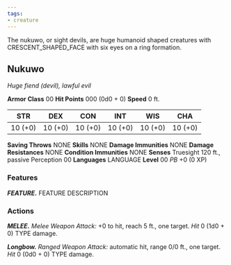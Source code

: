 ```yaml
---
tags:
- creature
---
```


The nukuwo, or sight devils, are huge humanoid shaped creatures with CRESCENT_SHAPED_FACE with six eyes on a ring formation.



## Nukuwo
*Huge fiend (devil), lawful evil*

**Armor Class** 00
**Hit Points** 000 (0d0 + 0)
**Speed** 0 ft.

|   STR   |   DEX   |   CON   |   INT   |   WIS   |   CHA   |
|:-------:|:-------:|:-------:|:-------:|:-------:|:-------:|
| 10 (+0) | 10 (+0) | 10 (+0) | 10 (+0) | 10 (+0) | 10 (+0) |

**Saving Throws** NONE
**Skills** NONE
**Damage Immunities** NONE
**Damage Resistances** NONE
**Condition Immunities** NONE
**Senses** Truesight 120 ft.,  passive Perception 00
**Languages** LANGUAGE
**Level** 00 *PB* +0 (0 XP)

### Features
***FEATURE.*** FEATURE DESCRIPTION

### Actions
***MELEE.*** *Melee Weapon Attack:* +0 to hit, reach 5 ft., one target. *Hit* 0 (1d0 + 0) TYPE damage.

***Longbow.*** *Ranged Weapon Attack:* automatic hit, range 0/0 ft., one target. *Hit* 0 (0d0 + 0) TYPE damage.


